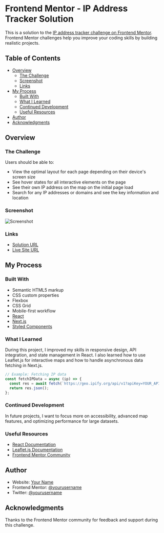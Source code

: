 # Frontend Mentor - IP Address Tracker Solution

This is a solution to the [IP address tracker challenge on Frontend Mentor](https://www.frontendmentor.io/challenges/ip-address-tracker-I8-0yYAH0). Frontend Mentor challenges help you improve your coding skills by building realistic projects.

## Table of Contents

- [Overview](#overview)
  - [The Challenge](#the-challenge)
  - [Screenshot](#screenshot)
  - [Links](#links)
- [My Process](#my-process)
  - [Built With](#built-with)
  - [What I Learned](#what-i-learned)
  - [Continued Development](#continued-development)
  - [Useful Resources](#useful-resources)
- [Author](#author)
- [Acknowledgments](#acknowledgments)

## Overview

### The Challenge

Users should be able to:

- View the optimal layout for each page depending on their device's screen size
- See hover states for all interactive elements on the page
- See their own IP address on the map on the initial page load
- Search for any IP addresses or domains and see the key information and location

### Screenshot

![Screenshot](./screenshot.jpg)

<!-- Replace the image above with your own screenshot of the project. -->

### Links

- [Solution URL](https://your-solution-url.com)
- [Live Site URL](https://your-live-site-url.com)

## My Process

### Built With

- Semantic HTML5 markup
- CSS custom properties
- Flexbox
- CSS Grid
- Mobile-first workflow
- [React](https://reactjs.org/)
- [Next.js](https://nextjs.org/)
- [Styled Components](https://styled-components.com/)

### What I Learned

During this project, I improved my skills in responsive design, API integration, and state management in React. I also learned how to use Leaflet.js for interactive maps and how to handle asynchronous data fetching in Next.js.

```js
// Example: Fetching IP data
const fetchIPData = async (ip) => {
  const res = await fetch(`https://geo.ipify.org/api/v1?apiKey=YOUR_API_KEY&ipAddress=${ip}`);
  return res.json();
};
```

### Continued Development

In future projects, I want to focus more on accessibility, advanced map features, and optimizing performance for large datasets.

### Useful Resources

- [React Documentation](https://reactjs.org/docs/getting-started.html)
- [Leaflet.js Documentation](https://leafletjs.com/)
- [Frontend Mentor Community](https://www.frontendmentor.io/community)

## Author

- Website: [Your Name](https://www.your-site.com)
- Frontend Mentor: [@yourusername](https://www.frontendmentor.io/profile/yourusername)
- Twitter: [@yourusername](https://www.twitter.com/yourusername)

## Acknowledgments

Thanks to the Frontend Mentor community for feedback and support during this challenge.
